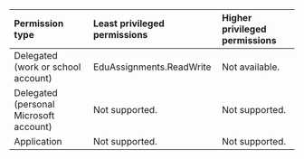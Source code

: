 |Permission type|Least privileged permissions|Higher privileged permissions|
|:---|:---|:---|
|Delegated (work or school account)|EduAssignments.ReadWrite|Not available.|
|Delegated (personal Microsoft account)|Not supported.|Not supported.|
|Application|Not supported.|Not supported.|